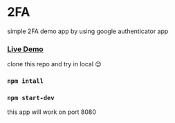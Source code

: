 # 2FA

simple 2FA demo app by using google authenticator app

### <a href="https://demo2fa.herokuapp.com" target="_blank">Live Demo</a>

clone this repo and try in local 😊

### `npm intall`

### `npm start-dev`

this app will work on port 8080
